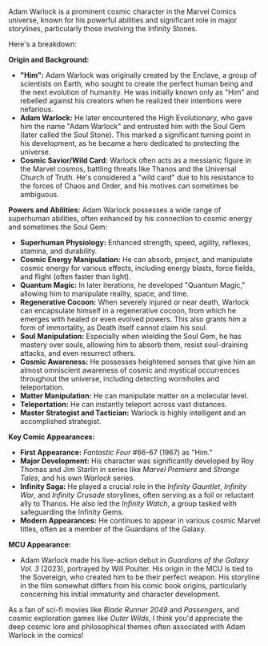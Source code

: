 Adam Warlock is a prominent cosmic character in the Marvel Comics universe, known for his powerful abilities and significant role in major storylines, particularly those involving the Infinity Stones.

Here's a breakdown:

**Origin and Background:**
* **"Him":** Adam Warlock was originally created by the Enclave, a group of scientists on Earth, who sought to create the perfect human being and the next evolution of humanity. He was initially known only as "Him" and rebelled against his creators when he realized their intentions were nefarious.
* **Adam Warlock:** He later encountered the High Evolutionary, who gave him the name "Adam Warlock" and entrusted him with the Soul Gem (later called the Soul Stone). This marked a significant turning point in his development, as he became a hero dedicated to protecting the universe.
* **Cosmic Savior/Wild Card:** Warlock often acts as a messianic figure in the Marvel cosmos, battling threats like Thanos and the Universal Church of Truth. He's considered a "wild card" due to his resistance to the forces of Chaos and Order, and his motives can sometimes be ambiguous.

**Powers and Abilities:**
Adam Warlock possesses a wide range of superhuman abilities, often enhanced by his connection to cosmic energy and sometimes the Soul Gem:
* **Superhuman Physiology:** Enhanced strength, speed, agility, reflexes, stamina, and durability.
* **Cosmic Energy Manipulation:** He can absorb, project, and manipulate cosmic energy for various effects, including energy blasts, force fields, and flight (often faster than light).
* **Quantum Magic:** In later iterations, he developed "Quantum Magic," allowing him to manipulate reality, space, and time.
* **Regenerative Cocoon:** When severely injured or near death, Warlock can encapsulate himself in a regenerative cocoon, from which he emerges with healed or even evolved powers. This also grants him a form of immortality, as Death itself cannot claim his soul.
* **Soul Manipulation:** Especially when wielding the Soul Gem, he has mastery over souls, allowing him to absorb them, resist soul-draining attacks, and even resurrect others.
* **Cosmic Awareness:** He possesses heightened senses that give him an almost omniscient awareness of cosmic and mystical occurrences throughout the universe, including detecting wormholes and teleportation.
* **Matter Manipulation:** He can manipulate matter on a molecular level.
* **Teleportation:** He can instantly teleport across vast distances.
* **Master Strategist and Tactician:** Warlock is highly intelligent and an accomplished strategist.

**Key Comic Appearances:**
* **First Appearance:** *Fantastic Four* #66-67 (1967) as "Him."
* **Major Development:** His character was significantly developed by Roy Thomas and Jim Starlin in series like *Marvel Premiere* and *Strange Tales*, and his own *Warlock* series.
* **Infinity Saga:** He played a crucial role in the *Infinity Gauntlet*, *Infinity War*, and *Infinity Crusade* storylines, often serving as a foil or reluctant ally to Thanos. He also led the *Infinity Watch*, a group tasked with safeguarding the Infinity Gems.
* **Modern Appearances:** He continues to appear in various cosmic Marvel titles, often as a member of the Guardians of the Galaxy.

**MCU Appearance:**
* Adam Warlock made his live-action debut in *Guardians of the Galaxy Vol. 3* (2023), portrayed by Will Poulter. His origin in the MCU is tied to the Sovereign, who created him to be their perfect weapon. His storyline in the film somewhat differs from his comic book origins, particularly concerning his initial immaturity and character development.

As a fan of sci-fi movies like *Blade Runner 2049* and *Passengers*, and cosmic exploration games like *Outer Wilds*, I think you'd appreciate the deep cosmic lore and philosophical themes often associated with Adam Warlock in the comics!